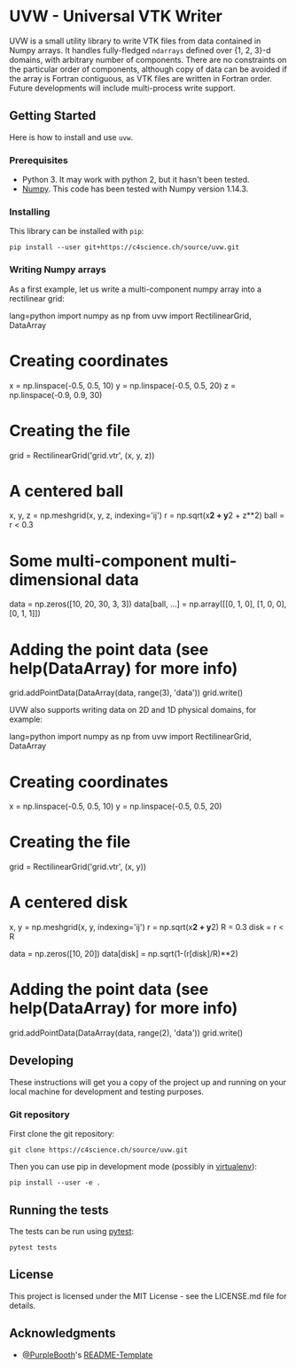 UVW - Universal VTK Writer
==========================

UVW is a small utility library to write VTK files from data contained in Numpy arrays. It handles fully-fledged `ndarrays` defined over {1, 2, 3}-d domains, with arbitrary number of components. There are no constraints on the particular order of components, although copy of data can be avoided if the array is Fortran contiguous, as VTK files are written in Fortran order. Future developments will include multi-process write support.

## Getting Started

Here is how to install and use `uvw`.

### Prerequisites

* Python 3. It may work with python 2, but it hasn't been tested.
* [Numpy](http://www.numpy.org/). This code has been tested with Numpy version 1.14.3.

### Installing

This library can be installed with `pip`:

```
pip install --user git+https://c4science.ch/source/uvw.git
```

### Writing Numpy arrays

As a first example, let us write a multi-component numpy array into a rectilinear grid:

  lang=python
  import numpy as np
  from uvw import RectilinearGrid, DataArray
  
  # Creating coordinates
  x = np.linspace(-0.5, 0.5, 10)
  y = np.linspace(-0.5, 0.5, 20)
  z = np.linspace(-0.9, 0.9, 30)
  
  # Creating the file
  grid = RectilinearGrid('grid.vtr', (x, y, z))
  
  # A centered ball
  x, y, z = np.meshgrid(x, y, z, indexing='ij')
  r = np.sqrt(x**2 + y**2 + z**2)
  ball = r < 0.3
  
  # Some multi-component multi-dimensional data
  data = np.zeros([10, 20, 30, 3, 3])
  data[ball, ...] = np.array([[0, 1, 0],
                              [1, 0, 0],
                              [0, 1, 1]])
  
  
  # Adding the point data (see help(DataArray) for more info)
  grid.addPointData(DataArray(data, range(3), 'data'))
  grid.write()

UVW also supports writing data on 2D and 1D physical domains, for example:

  lang=python
  import numpy as np
  from uvw import RectilinearGrid, DataArray
  
  # Creating coordinates
  x = np.linspace(-0.5, 0.5, 10)
  y = np.linspace(-0.5, 0.5, 20)
  
  # Creating the file
  grid = RectilinearGrid('grid.vtr', (x, y))
  
  # A centered disk
  x, y = np.meshgrid(x, y, indexing='ij')
  r = np.sqrt(x**2 + y**2)
  R = 0.3
  disk = r < R
  
  data = np.zeros([10, 20])
  data[disk] = np.sqrt(1-(r[disk]/R)**2)
  
  # Adding the point data (see help(DataArray) for more info)
  grid.addPointData(DataArray(data, range(2), 'data'))
  grid.write()


## Developing

These instructions will get you a copy of the project up and running on your local machine for development and testing purposes.

### Git repository

First clone the git repository:

```
git clone https://c4science.ch/source/uvw.git
```

Then you can use pip in development mode (possibly in [virtualenv](https://virtualenv.pypa.io/en/stable/)):

```
pip install --user -e .
```

## Running the tests

The tests can be run using [pytest](https://docs.pytest.org/en/latest/):

```
pytest tests
```

## License

This project is licensed under the MIT License - see the LICENSE.md file for details.

## Acknowledgments

* [@PurpleBooth](https://github.com/PurpleBooth)'s [README-Template](https://gist.github.com/PurpleBooth/109311bb0361f32d87a2)
